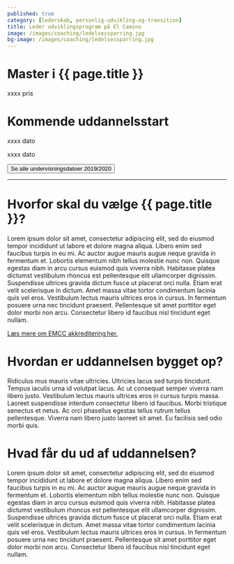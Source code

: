 ```yaml
---
published: true
category: [lederskab, personlig-udvikling-og-transition]
title: Leder udviklingsprogram på El Camino
image: /images/coaching/ledelsessparring.jpg
bg-image: /images/coaching/ledelsessparring.jpg
---
```


# Master i {{ page.title }}

xxxx pris

# Kommende uddannelsstart

xxxx dato

xxxx dato

<a href="#"><button class="dates">Se alle undervisningsdatoer 2019/2020</button></a>

<hr>

# Hvorfor skal du vælge {{ page.title }}?

Lorem ipsum dolor sit amet, consectetur adipiscing elit, sed do eiusmod tempor incididunt ut labore et dolore magna aliqua. Libero enim sed faucibus turpis in eu mi. Ac auctor augue mauris augue neque gravida in fermentum et. Lobortis elementum nibh tellus molestie nunc non. Quisque egestas diam in arcu cursus euismod quis viverra nibh. Habitasse platea dictumst vestibulum rhoncus est pellentesque elit ullamcorper dignissim. Suspendisse ultrices gravida dictum fusce ut placerat orci nulla. Etiam erat velit scelerisque in dictum. Amet massa vitae tortor condimentum lacinia quis vel eros. Vestibulum lectus mauris ultrices eros in cursus. In fermentum posuere urna nec tincidunt praesent. Pellentesque sit amet porttitor eget dolor morbi non arcu. Consectetur libero id faucibus nisl tincidunt eget nullam.

<a href="#">Læs mere om EMCC akkreditering her.</a>

# Hvordan er uddannelsen bygget op?

Ridiculus mus mauris vitae ultricies. Ultricies lacus sed turpis tincidunt. Tempus iaculis urna id volutpat lacus. Ac ut consequat semper viverra nam libero justo. Vestibulum lectus mauris ultrices eros in cursus turpis massa. Laoreet suspendisse interdum consectetur libero id faucibus. Morbi tristique senectus et netus. Ac orci phasellus egestas tellus rutrum tellus pellentesque. Viverra nam libero justo laoreet sit amet. Eu facilisis sed odio morbi quis.

# Hvad får du ud af uddannelsen?

Lorem ipsum dolor sit amet, consectetur adipiscing elit, sed do eiusmod tempor incididunt ut labore et dolore magna aliqua. Libero enim sed faucibus turpis in eu mi. Ac auctor augue mauris augue neque gravida in fermentum et. Lobortis elementum nibh tellus molestie nunc non. Quisque egestas diam in arcu cursus euismod quis viverra nibh. Habitasse platea dictumst vestibulum rhoncus est pellentesque elit ullamcorper dignissim. Suspendisse ultrices gravida dictum fusce ut placerat orci nulla. Etiam erat velit scelerisque in dictum. Amet massa vitae tortor condimentum lacinia quis vel eros. Vestibulum lectus mauris ultrices eros in cursus. In fermentum posuere urna nec tincidunt praesent. Pellentesque sit amet porttitor eget dolor morbi non arcu. Consectetur libero id faucibus nisl tincidunt eget nullam.